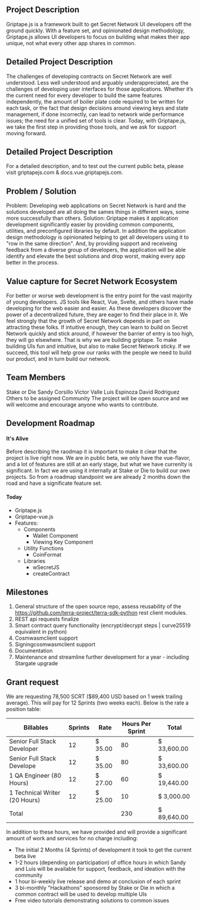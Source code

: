 ## Project Description
Griptape.js is a framework built to get Secret Network UI developers off the ground quickly. With a feature set, and opinionated design methodology, Griptape.js allows UI developers to focus on building what makes their app unique, not what every other app shares in common.

## Detailed Project Description

The challenges of developing contracts on Secret Network are well understood. Less well understood and arguably underappreciated, are the challenges of developing user interfaces for those applications. Whether it’s the current need for every developer to build the same features independently, the amount of boiler plate code required to be written for each task, or the fact that design decisions around viewing keys and state management, if done incorrectly, can lead to network wide performance issues; the need for a unified set of tools is clear. Today, with Griptape.js, we take the first step in providing those tools, and we ask for support moving forward.

## Detailed Project Description
For a detailed description, and to test out the current public beta, please visit griptapejs.com & docs.vue.griptapejs.com.

## Problem / Solution
Problem: Developing web applications on Secret Network is hard and the solutions developed are all doing the sames things in different ways, some more successfully than others.
Solution: Griptape makes it application development significantly easier by providing common components, utilities, and preconfigured libraries by default. In addition the application design methodology is opinionated helping to get all developers using it to "row in the same direction". And, by providing support and receiveing feedback from a diverse group of developers, the application will be able identify and elevate the best solutions and drop worst, making every app better in the process.

## Value capture for Secret Network Ecosystem
For better or worse web development is the entry point for the vast majority of young developers. JS tools like React, Vue, Svelte, and others have made developing for the web easier and easier. As these developers discover the power of a decentralized future, they are eager to find their place in it. We feel strongly that the growth of Secret Network depends in part on attracting these folks. If intuitive enough, they can learn to build on Secret Network quickly and stick around, if however the barrier of entry is too high, they will go elsewhere. That is why we are building griptape. To make building UIs fun and intuitive, but also to make Secret Network sticky. If we succeed, this tool will help grow our ranks with the people we need to build our product, and in turn build our network.


## Team Members
Stake or Die
  Sandy Corsillo
  Victor Valle
  Luis Espinoza
  David Rodriguez
  Others to be assigned
Community
  The project will be open source and we will welcome and encourage anyone who wants to contribute.


## Development Roadmap
#### It's Alive
Before describing the raodmap it is important to make it clear that the project is live right now. We are in public beta, we only have the vue-flavor, and a lot of features are still at an early stage, but what we have currenlty is significant. In fact we are using it internally at Stake or Die to build our own projects. So from a roadmap standpoint we are already 2 months down the road and have a significate feature set.

#### Today
- Griptape.js
- Griptape-vue.js
- Features:
  - Components
    - Wallet Component
    - Viewing Key Component
  - Utility Functions
    - CoinFormat
  - Libraries
    - wSecretJS
    - createContract



## Milestones

1. General structure of the open source repo, assess reusability of the https://github.com/terra-project/terra-sdk-python rest client modules.
2. REST api requests finalize
3. Smart contract query functionality (encrypt/decrypt steps | curve25519 equivalent in python)
4. Cosmwasmclient support
5. Signingcosmwasmclient support 
6. Documentation
7. Maintenance and streamline further development for a year - including Stargate upgrade

## Grant request
We are requesting 78,500 SCRT ($89,400 USD based on 1 week trailing average). This will pay for 12 Sprints (two weeks each). Below is the rate a position table:

| Billables                     | Sprints | Rate                    | Hours Per Sprint | Total            |
|-------------------------------|---------|-------------------------|------------------|------------------|
| Senior Full Stack Developer   | 12      |  $               35.00  | 80               |  $   33,600.00   |
| Senior Full Stack Develope    | 12      |  $               35.00  | 80               |  $   33,600.00   |
| 1 QA Engineer (80 Hours)      | 12      |  $               27.00  | 60               |  $   19,440.00   |
| 1 Technical Writer (20 Hours) | 12      |  $               25.00  | 10               |  $     3,000.00  |
| Total                         |         |                         | 230              |  $   89,640.00   |

In addition to these hours, we have provided and will provide a significant amount of work and services for no charge including:

- The initial 2 Months (4 Sprints) of development it took to get the current beta live
- 1-2 hours (depending on participation) of office hours in which Sandy and Luis will be available for support, feedback, and ideation with the community
- 1 hour bi-weekly live release and demo at conclusion of each sprint
- 3 bi-monthly "Hackathons" sponsored by Stake or Die in which a common contract will be used to develop multiple UIs
- Free video tutorials demonstrating solutions to common issues